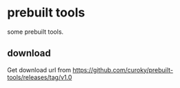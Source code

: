 # prebuilt tools

some prebuilt tools.

## download

Get download url from https://github.com/curoky/prebuilt-tools/releases/tag/v1.0
